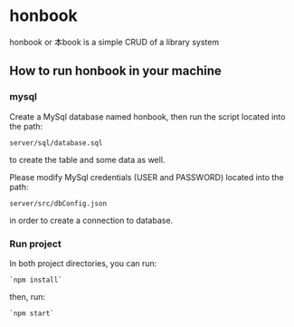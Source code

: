 # honbook

 honbook or 本book is a simple CRUD of a library system

 ## How to run honbook in your machine


### mysql

Create a MySql database named honbook, then run the script located into the path:

    server/sql/database.sql

to create the table and some data as well.


Please modify MySql credentials (USER and PASSWORD) located into the path:

    server/src/dbConfig.json

in order to create a connection to database.

### Run project

In both project directories, you can run:

    `npm install`

then, run:

    `npm start`










